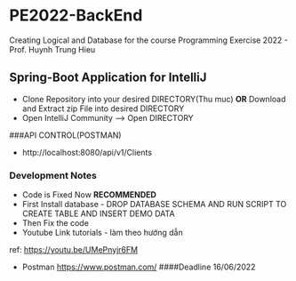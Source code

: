 # PE2022-BackEnd
Creating Logical and Database for the course Programming Exercise 2022 - Prof. Huynh Trung Hieu

## Spring-Boot Application for IntelliJ
- Clone Repository into your desired DIRECTORY(Thu muc) **OR** Download and Extract zip File into desired DIRECTORY
- Open IntelliJ Community --> Open DIRECTORY

###API CONTROL(POSTMAN)
- http://localhost:8080/api/v1/Clients

### Development Notes
- Code is Fixed Now
**RECOMMENDED**
- First Install database - DROP DATABASE SCHEMA AND RUN SCRIPT TO CREATE TABLE AND INSERT DEMO DATA
- Then Fix the code
- Youtube Link tutorials - làm theo hướng dẫn 

ref: https://youtu.be/UMePnyjr6FM
- Postman
https://www.postman.com/
####Deadline 16/06/2022

